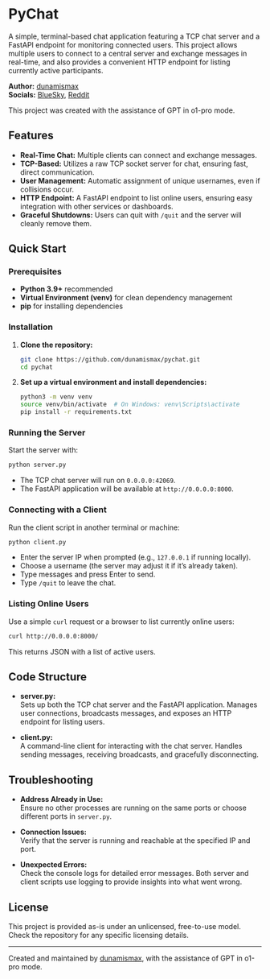 # PyChat

A simple, terminal-based chat application featuring a TCP chat server and a FastAPI endpoint for monitoring connected users. This project allows multiple users to connect to a central server and exchange messages in real-time, and also provides a convenient HTTP endpoint for listing currently active participants.

**Author:** [dunamismax](https://github.com/dunamismax)  
**Socials:** [BlueSky](https://bsky.app/profile/dunamismax.bsky.social), [Reddit](https://www.reddit.com/user/dunamismax)

This project was created with the assistance of GPT in o1-pro mode.

## Features

- **Real-Time Chat:** Multiple clients can connect and exchange messages.
- **TCP-Based:** Utilizes a raw TCP socket server for chat, ensuring fast, direct communication.
- **User Management:** Automatic assignment of unique usernames, even if collisions occur.
- **HTTP Endpoint:** A FastAPI endpoint to list online users, ensuring easy integration with other services or dashboards.
- **Graceful Shutdowns:** Users can quit with `/quit` and the server will cleanly remove them.

## Quick Start

### Prerequisites

- **Python 3.9+** recommended
- **Virtual Environment (venv)** for clean dependency management
- **pip** for installing dependencies

### Installation

1. **Clone the repository:**
   ```bash
   git clone https://github.com/dunamismax/pychat.git
   cd pychat
   ```

2. **Set up a virtual environment and install dependencies:**
   ```bash
   python3 -m venv venv
   source venv/bin/activate  # On Windows: venv\Scripts\activate
   pip install -r requirements.txt
   ```

### Running the Server

Start the server with:
```bash
python server.py
```
- The TCP chat server will run on `0.0.0.0:42069`.
- The FastAPI application will be available at `http://0.0.0.0:8000`.

### Connecting with a Client

Run the client script in another terminal or machine:
```bash
python client.py
```
- Enter the server IP when prompted (e.g., `127.0.0.1` if running locally).
- Choose a username (the server may adjust it if it’s already taken).
- Type messages and press Enter to send.
- Type `/quit` to leave the chat.

### Listing Online Users

Use a simple `curl` request or a browser to list currently online users:
```bash
curl http://0.0.0.0:8000/
```
This returns JSON with a list of active users.

## Code Structure

- **server.py:**  
  Sets up both the TCP chat server and the FastAPI application. Manages user connections, broadcasts messages, and exposes an HTTP endpoint for listing users.
  
- **client.py:**  
  A command-line client for interacting with the chat server. Handles sending messages, receiving broadcasts, and gracefully disconnecting.

## Troubleshooting

- **Address Already in Use:**  
  Ensure no other processes are running on the same ports or choose different ports in `server.py`.
  
- **Connection Issues:**  
  Verify that the server is running and reachable at the specified IP and port.
  
- **Unexpected Errors:**  
  Check the console logs for detailed error messages. Both server and client scripts use logging to provide insights into what went wrong.

## License

This project is provided as-is under an unlicensed, free-to-use model. Check the repository for any specific licensing details.

---

Created and maintained by [dunamismax](https://github.com/dunamismax), with the assistance of GPT in o1-pro mode.
